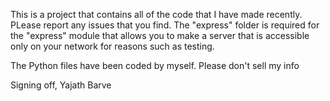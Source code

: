 This is a project that contains all of the code that I have made recently. PLease report any issues that you find. The "express" folder is required for the "express"
module that allows you to make a server that is accessible only on your network for reasons such as testing.

The Python files have been coded by myself.
Please don't sell my info

Signing off,
Yajath Barve
